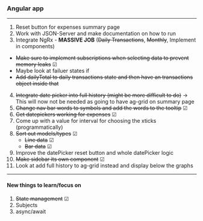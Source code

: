 ### Angular app

---

1. Reset button for expenses summary page
2. Work with JSON-Server and make documentation on how to run
3. Integrate NgRx - **MASSIVE JOB** (~~Daily Transactions~~, ~~Monthly~~, Implement in components)

- ~~Make sure to implement subscriptions when selecting data to prevent memory leaks~~ &#x2611;
- Maybe look at failuer states if
- ~~Add dailyTotal to daily transactions state and then have an transactions object inside that~~

4. ~~Integrate date picker into full history (might be more difficult to do)~~ -> This will now not be needed as going to have ag-grid on summary page
5. ~~Change nav bar words to symbols and add the words to the tooltip~~ &#x2611;
6. ~~Get datepickers working for expenses~~ &#x2611;
7. Come up with a value for interval for choosing the xticks (programmatically)
8. ~~Sort out models/types~~ &#x2611;
   - ~~Line data~~ &#x2611;
   - ~~Bar data~~ &#x2611;
9. Improve the datePicker reset button and whole datePicker logic
10. ~~Make sidebar its own component~~ &#x2611;
11. Look at add full history to ag-grid instead and display below the graphs

---

#### New things to learn/focus on

1. ~~State management~~ &#x2611;
2. Subjects
3. async/await
